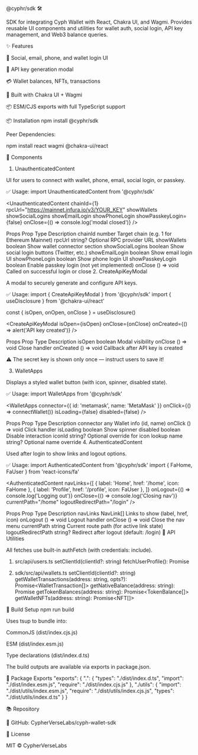 @cyphr/sdk 🛠️

SDK for integrating Cyph Wallet with React, Chakra UI, and Wagmi.
Provides reusable UI components and utilities for wallet auth, social login, API key management, and Web3 balance queries.

✨ Features

🔐 Social, email, phone, and wallet login UI

🔑 API key generation modal

💳 Wallet balances, NFTs, transactions

🧱 Built with Chakra UI + Wagmi

📦 ESM/CJS exports with full TypeScript support

📦 Installation
npm install @cyphr/sdk


Peer Dependencies:

npm install react wagmi @chakra-ui/react

🧱 Components
1. UnauthenticatedContent

UI for users to connect with wallet, phone, email, social login, or passkey.

✅ Usage:
import UnauthenticatedContent from '@cyphr/sdk'

<UnauthenticatedContent
  chainId={1}
  rpcUrl="https://mainnet.infura.io/v3/YOUR_KEY"
  showWallets
  showSocialLogins
  showEmailLogin
  showPhoneLogin
  showPasskeyLogin={false}
  onClose={() => console.log('modal closed')}
/>

Props
Prop	Type	Description
chainId	number	Target chain (e.g. 1 for Ethereum Mainnet)
rpcUrl	string?	Optional RPC provider URL
showWallets	boolean	Show wallet connector section
showSocialLogins	boolean	Show social login buttons (Twitter, etc.)
showEmailLogin	boolean	Show email login UI
showPhoneLogin	boolean	Show phone login UI
showPasskeyLogin	boolean	Enable passkey login (not yet implemented)
onClose	() => void	Called on successful login or close
2. CreateApiKeyModal

A modal to securely generate and configure API keys.

✅ Usage:
import { CreateApiKeyModal } from '@cyphr/sdk'
import { useDisclosure } from '@chakra-ui/react'

const { isOpen, onOpen, onClose } = useDisclosure()

<CreateApiKeyModal
  isOpen={isOpen}
  onClose={onClose}
  onCreated={() => alert('API key created')}
/>

Props
Prop	Type	Description
isOpen	boolean	Modal visibility
onClose	() => void	Close handler
onCreated	() => void	Callback after API key is created

⚠️ The secret key is shown only once — instruct users to save it!

3. WalletApps

Displays a styled wallet button (with icon, spinner, disabled state).

✅ Usage:
import WalletApps from '@cyphr/sdk'

<WalletApps
  connector={{ id: 'metamask', name: 'MetaMask' }}
  onClick={() => connectWallet()}
  isLoading={false}
  disabled={false}
/>

Props
Prop	Type	Description
connector	any	Wallet info (id, name)
onClick	() => void	Click handler
isLoading	boolean	Show spinner
disabled	boolean	Disable interaction
iconId	string?	Optional override for icon lookup
name	string?	Optional name override
4. AuthenticatedContent

Used after login to show links and logout options.

✅ Usage:
import AuthenticatedContent from '@cyphr/sdk'
import { FaHome, FaUser } from 'react-icons/fa'

<AuthenticatedContent
  navLinks={[
    { label: 'Home', href: '/home', icon: FaHome },
    { label: 'Profile', href: '/profile', icon: FaUser },
  ]}
  onLogout={() => console.log('Logging out')}
  onClose={() => console.log('Closing nav')}
  currentPath="/home"
  logoutRedirectPath="/login"
/>

Props
Prop	Type	Description
navLinks	NavLink[]	Links to show (label, href, icon)
onLogout	() => void	Logout handler
onClose	() => void	Close the nav menu
currentPath	string	Current route path (for active link state)
logoutRedirectPath	string?	Redirect after logout (default: /login)
🧪 API Utilities

All fetches use built-in authFetch (with credentials: include).

1. src/api/users.ts
setClientId(clientId?: string)
fetchUserProfile(): Promise<UserProfile>

2. sdk/src/api/wallets.ts
setClientId(clientId?: string)
getWalletTransactions(address: string, opts?): Promise<WalletTransaction[]>
getNativeBalance(address: string): Promise<NativeBalance>
getTokenBalances(address: string): Promise<TokenBalance[]>
getWalletNFTs(address: string): Promise<NFT[]>

🧰 Build Setup
npm run build


Uses tsup to bundle into:

CommonJS (dist/index.cjs.js)

ESM (dist/index.esm.js)

Type declarations (dist/index.d.ts)

The build outputs are available via exports in package.json.

📁 Package Exports
"exports": {
  ".": {
    "types": "./dist/index.d.ts",
    "import": "./dist/index.esm.js",
    "require": "./dist/index.cjs.js"
  },
  "./utils": {
    "import": "./dist/utils/index.esm.js",
    "require": "./dist/utils/index.cjs.js",
    "types": "./dist/utils/index.d.ts"
  }
}

📚 Repository

🔗 GitHub: CypherVerseLabs/cyph-wallet-sdk

📜 License

MIT © CypherVerseLabs
